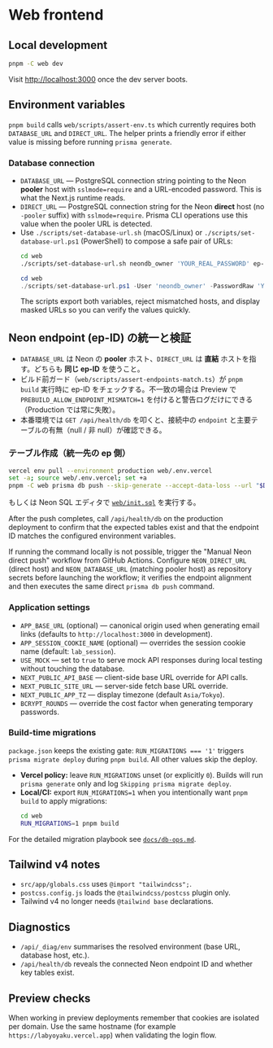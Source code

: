 # Web frontend

## Local development

```bash
pnpm -C web dev
```

Visit <http://localhost:3000> once the dev server boots.

## Environment variables

`pnpm build` calls `web/scripts/assert-env.ts` which currently requires both `DATABASE_URL` and `DIRECT_URL`. The helper prints a friendly error if either value is missing before running `prisma generate`.

### Database connection

- `DATABASE_URL` — PostgreSQL connection string pointing to the Neon **pooler** host with `sslmode=require` and a URL-encoded password. This is what the Next.js runtime reads.
- `DIRECT_URL` — PostgreSQL connection string for the Neon **direct** host (no `-pooler` suffix) with `sslmode=require`. Prisma CLI operations use this value when the pooler URL is detected.
- Use `./scripts/set-database-url.sh` (macOS/Linux) or `./scripts/set-database-url.ps1` (PowerShell) to compose a safe pair of URLs:
  ```bash
  cd web
  ./scripts/set-database-url.sh neondb_owner 'YOUR_REAL_PASSWORD' ep-xxxxx.ap-southeast-1.aws.neon.tech neondb
  ```
  ```powershell
  cd web
  ./scripts/set-database-url.ps1 -User 'neondb_owner' -PasswordRaw 'YOUR_REAL_PASSWORD' -Host 'ep-xxxxx.ap-southeast-1.aws.neon.tech' -DbName 'neondb'
  ```
  The scripts export both variables, reject mismatched hosts, and display masked URLs so you can verify the values quickly.

## Neon endpoint (ep-ID) の統一と検証

- `DATABASE_URL` は Neon の **pooler** ホスト、`DIRECT_URL` は **直結** ホストを指す。どちらも **同じ ep-ID** を使うこと。
- ビルド前ガード（`web/scripts/assert-endpoints-match.ts`）が `pnpm build` 実行時に ep-ID をチェックする。不一致の場合は Preview で `PREBUILD_ALLOW_ENDPOINT_MISMATCH=1` を付けると警告ログだけにできる（Production では常に失敗）。
- 本番環境では `GET /api/health/db` を叩くと、接続中の `endpoint` と主要テーブルの有無（null / 非 null）が確認できる。

### テーブル作成（統一先の ep 側）

```bash
vercel env pull --environment production web/.env.vercel
set -a; source web/.env.vercel; set +a
pnpm -C web prisma db push --skip-generate --accept-data-loss --url "$DIRECT_URL"
```

もしくは Neon SQL エディタで [`web/init.sql`](./init.sql) を実行する。

After the push completes, call `/api/health/db` on the production deployment to confirm that the expected tables exist and that the endpoint ID matches the configured environment variables.

If running the command locally is not possible, trigger the "Manual Neon direct push" workflow from GitHub Actions. Configure `NEON_DIRECT_URL` (direct host) and `NEON_DATABASE_URL` (matching pooler host) as repository secrets before launching the workflow; it verifies the endpoint alignment and then executes the same direct `prisma db push` command.

### Application settings

- `APP_BASE_URL` (optional) — canonical origin used when generating email links (defaults to `http://localhost:3000` in development).
- `APP_SESSION_COOKIE_NAME` (optional) — overrides the session cookie name (default: `lab_session`).
- `USE_MOCK` — set to `true` to serve mock API responses during local testing without touching the database.
- `NEXT_PUBLIC_API_BASE` — client-side base URL override for API calls.
- `NEXT_PUBLIC_SITE_URL` — server-side fetch base URL override.
- `NEXT_PUBLIC_APP_TZ` — display timezone (default `Asia/Tokyo`).
- `BCRYPT_ROUNDS` — override the cost factor when generating temporary passwords.

### Build-time migrations

`package.json` keeps the existing gate: `RUN_MIGRATIONS === '1'` triggers `prisma migrate deploy` during `pnpm build`. All other values skip the deploy.

- **Vercel policy:** leave `RUN_MIGRATIONS` unset (or explicitly `0`). Builds will run `prisma generate` only and log `Skipping prisma migrate deploy`.
- **Local/CI:** export `RUN_MIGRATIONS=1` when you intentionally want `pnpm build` to apply migrations:
  ```bash
  cd web
  RUN_MIGRATIONS=1 pnpm build
  ```

For the detailed migration playbook see [`docs/db-ops.md`](./docs/db-ops.md).

## Tailwind v4 notes

- `src/app/globals.css` uses `@import "tailwindcss";`.
- `postcss.config.js` loads the `@tailwindcss/postcss` plugin only.
- Tailwind v4 no longer needs `@tailwind base` declarations.

## Diagnostics

- `/api/_diag/env` summarises the resolved environment (base URL, database host, etc.).
- `/api/health/db` reveals the connected Neon endpoint ID and whether key tables exist.

## Preview checks

When working in preview deployments remember that cookies are isolated per domain. Use the same hostname (for example `https://labyoyaku.vercel.app`) when validating the login flow.
